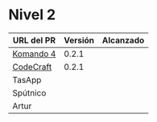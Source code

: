 # Nivel 2

| URL del PR | Versión | Alcanzado |
|------------|---------|-----------|
| [Komando 4](https://github.com/Komando4ediae/komando4Project/pull/15)  |   0.2.1      |           |
| [CodeCraft](https://github.com/Codecr-ft/TurnoGen/pull/29)  |    0.2.1     |           |
| TasApp     |         |           |
| Spútnico   |         |           |
| Artur      |         |           |

